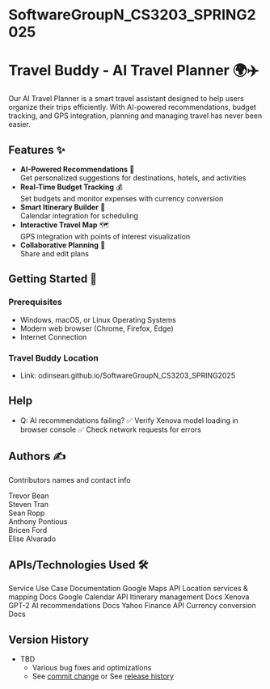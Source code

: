 # SoftwareGroupN_CS3203_SPRING2025
# Travel Buddy - AI Travel Planner 🌍✈️

Our AI Travel Planner is a smart travel assistant designed to help users organize their trips efficiently. With AI-powered recommendations, budget tracking, and GPS integration, planning and managing travel has never been easier.

## Features ✨

- **AI-Powered Recommendations** 🤖  
  Get personalized suggestions for destinations, hotels, and activities
- **Real-Time Budget Tracking** 💰  
  Set budgets and monitor expenses with currency conversion
- **Smart Itinerary Builder** 📅  
  Calendar integration for scheduling
- **Interactive Travel Map** 🗺️  
  GPS integration with points of interest visualization
- **Collaborative Planning** 👥  
  Share and edit plans 

## Getting Started 🚀

### Prerequisites

- Windows, macOS, or Linux Operating Systems
- Modern web browser (Chrome, Firefox, Edge)
- Internet Connection

### Travel Buddy Location

- Link: odinsean.github.io/SoftwareGroupN_CS3203_SPRING2025

## Help

- Q: AI recommendations failing?
✅ Verify Xenova model loading in browser console
✅ Check network requests for errors

## Authors ✍️

Contributors names and contact info

Trevor Bean <br />
Steven Tran <br />
Sean Ropp <br />
Anthony Pontious <br />
Bricen Ford <br />
Elise Alvarado <br />

## APIs/Technologies Used 🛠️

Service	            Use Case	                     Documentation
Google Maps API	   Location services & mapping	Docs
Google Calendar API	Itinerary management      	Docs
Xenova GPT-2	      AI recommendations	            Docs
Yahoo Finance API	   Currency conversion	         Docs

## Version History

* TBD
    * Various bug fixes and optimizations
    * See [commit change]() or See [release history]()

